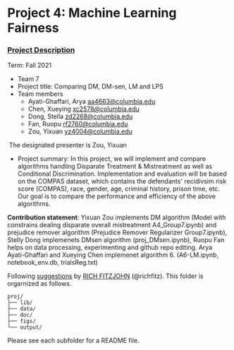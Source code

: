 # Project 4: Machine Learning Fairness

### [Project Description](doc/project4_desc.md)

Term: Fall 2021

+ Team 7
+ Project title: Comparing DM, DM-sen, LM and LPS
+ Team members
	+ Ayati-Ghaffari, Arya aa4663@columbia.edu
	+ Chen, Xueying xc2578@columbia.edu
	+ Dong, Stella zd2268@columbia.edu
	+ Fan, Ruopu rf2760@columbia.edu
	+ Zou, Yixuan yz4004@columbia.edu


 The designated presenter is Zou, Yixuan
+ Project summary: In this project, we will implement and compare algorithms handling Disparate Treatment & Mistreatment as well as Conditional Discrimination. Implementation and evaluation will be based on the COMPAS dataset, which contains the defendants' recidivsim risk score (COMPAS), race, gender, age, criminal history, prison time, etc. Our goal is to compare the performance and efficiency of the above algorithms.
	
**Contribution statement**: Yixuan Zou implements DM algorithm (Model with constrains dealing disparate overall mistreatment A4_Group7.ipynb) and prejudice remover algorithm (Prejudice Remover Regularizer Group7.ipynb), Stelly Dong implemenets DMsen algorithm (proj_DMsen.ipynb), Ruopu Fan helps on data processing, experimenting and github repo editing. Arya Ayati-Ghaffari and Xueying Chen implemenet algorithm 6. (A6-LM.ipynb, notebook_env.db, trialsReg.txt)

Following [suggestions](http://nicercode.github.io/blog/2013-04-05-projects/) by [RICH FITZJOHN](http://nicercode.github.io/about/#Team) (@richfitz). This folder is orgarnized as follows.

```
proj/
├── lib/
├── data/
├── doc/
├── figs/
└── output/
```

Please see each subfolder for a README file.
